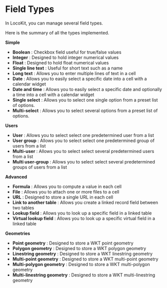 # Field Types

In LocoKit, you can manage several field types.

Here is the summary of all the types implemented.

**Simple**
* **Boolean** : Checkbox field useful for true/false values
* **Integer** : Designed to hold integer numerical values
* **Float** : Designed to hold float numerical values
* **Single line text** : Useful for short text such as a name
* **Long text** : Allows you to enter multiple lines of text in a cell
* **Date** : Allows you to easily select a specific date into a cell with a calendar widget
* **Date and time** : Allows you to easily select a specific date and optionally a time into a cell with a calendar widget
* **Single select** : Allows you to select one single option from a preset list of options.
* **Multi-select** : Allows you to select several options from a preset list of options.

**Users**
* **User** : Allows you to select select one predetermined user from a list
* **User group** : Allows you to select select one predetermined group of users from a list
* **Multi-user** : Allows you to select select several predetermined users from a list
* **Multi user-group** : Allows you to select select several predetermined groups of users from a list

**Advanced**
* **Formula** : Allows you to compute a value in each cell
* **File** : Allows you to attach one or more files to a cell
* **URL** : Designed to store a single URL in each cell
* **Link to another table** : Allows you create a linked record field between two tables
* **Lookup field** : Allows you to look up a specific field in a linked table
* **Virtual lookup field** : Allows you to look up a specific virtual field in a linked table

**Geometries**
* **Point geometry** : Designed to store a WKT point geometry
* **Polygon geometry** : Designed to store a WKT polygon geometry
* **Linestring geometry** : Designed to store a WKT linestring geometry
* **Multi-point geometry** : Designed to store a WKT multi-point geometry
* **Multi-polygon geometry** : Designed to store a WKT multi-polygon geometry
* **Multi-linestring geometry** : Designed to store a WKT multi-linestring geometry
